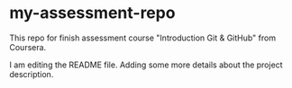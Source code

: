 # my-assessment-repo
This repo for finish assessment course "Introduction Git &amp; GitHub" from Coursera.


I am editing the README file. Adding some more details about the project description.
